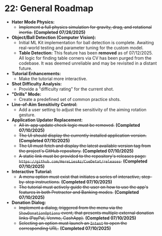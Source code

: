 # 22: General Roadmap

* **Hater Mode Physics:**
  * ~~Implement a full physics simulation for gravity, drag, and rotational inertia.~~ **(Completed
    07/26/2025)**
* **Object/Ball Detection (Computer Vision):**
  * Initial ML Kit implementation for ball detection is complete. Awaiting real-world testing and parameter tuning for the custom model.
  * **Table Detection:** This feature has been **removed** as of 07/12/2025. All logic for finding table corners via CV has been purged from the codebase. It was deemed unreliable and may be revisited in a distant future.
* **Tutorial Enhancements:**
  * Make the tutorial more interactive.
* **Shot Difficulty Analysis:**
  * Provide a "difficulty rating" for the current shot.
* **"Drills" Mode:**
  * Create a predefined set of common practice shots.
* **Line-of-Aim Sensitivity Control:**
  * Add a user setting to adjust the sensitivity of the aiming rotation gesture.
* **Application Updater Replacement:**
  * ~~All in-app update check logic must be removed.~~ **(Completed 07/10/2025)**
  * ~~The UI should display the currently installed application version.~~ **(Completed 07/10/2025)**
  * ~~The UI must fetch and display the latest available version tag from the project's GitHub repository.~~ **(Completed 07/10/2025)**
  * ~~A static link must be provided to the repository's releases page: `https://github.com/HereLiesAz/CueDetat/releases`.~~ **(Completed 07/10/2025)**
* **Interactive Tutorial:**
  * ~~A menu option must exist that initiates a series of interactive, step-by-step instructions.~~ **(Completed 07/10/2025)**
  * ~~The tutorial must actively guide the user on how to use the app's features in both Protractor and Banking modes.~~ **(Completed 07/10/2025)**
* **Donation Dialog:**
  * ~~Implement a dialog, triggered from the menu via the `ShowDonationOptions` event, that presents multiple external donation links (PayPal, Venmo, CashApp).~~ **(Completed 07/10/2025)**
  * ~~Selecting an option must launch an `Intent` to open the corresponding URL.~~ **(Completed 07/10/2025)**